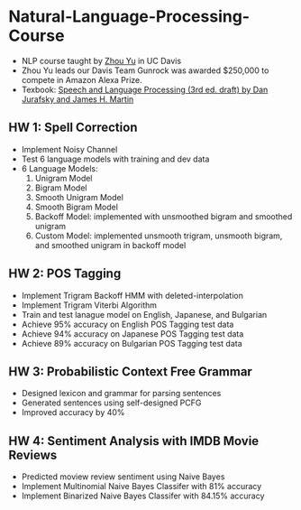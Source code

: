 # Natural-Language-Processing-Course
* NLP course taught by [Zhou Yu](http://www.cs.cmu.edu/~zhouyu/) in UC Davis
* Zhou Yu leads our Davis Team Gunrock was awarded $250,000 to compete in Amazon Alexa Prize.
* Texbook: [Speech and Language Processing (3rd ed. draft) by Dan Jurafsky and James H. Martin](http://web.stanford.edu/~jurafsky/slp3/)

## HW 1: Spell Correction
* Implement Noisy Channel
* Test 6 language models with training and dev data
* 6 Language Models: 
  1. Unigram Model
  2. Bigram Model 
  3. Smooth Unigram Model 
  4. Smooth Bigram Model
  5. Backoff Model: implemented with unsmoothed bigram and smoothed unigram
  6. Custom Model: implemented unsmooth trigram, unsmooth bigram, and smoothed unigram in backoff model
  
## HW 2: POS Tagging
* Implement Trigram Backoff HMM with deleted-interpolation
* Implement Trigram Viterbi Algorithm
* Train and test lanague model on English, Japanese, and Bulgarian
* Achieve 95% accuracy on English POS Tagging test data
* Achieve 94% accuracy on Japanese POS Tagging test data
* Achieve 89% accuracy on Bulgarian POS Tagging test data

## HW 3: Probabilistic Context Free Grammar
* Designed lexicon and grammar for parsing sentences
* Generated sentences using self-designed PCFG
* Improved accuracy by 40%

## HW 4: Sentiment Analysis with IMDB Movie Reviews 
* Predicted moview review sentiment using Naive Bayes
* Implement Multinomial Naive Bayes Classifer with 81% accuracy
* Implement Binarized Naive Bayes Classifer with 84.15% accuracy

